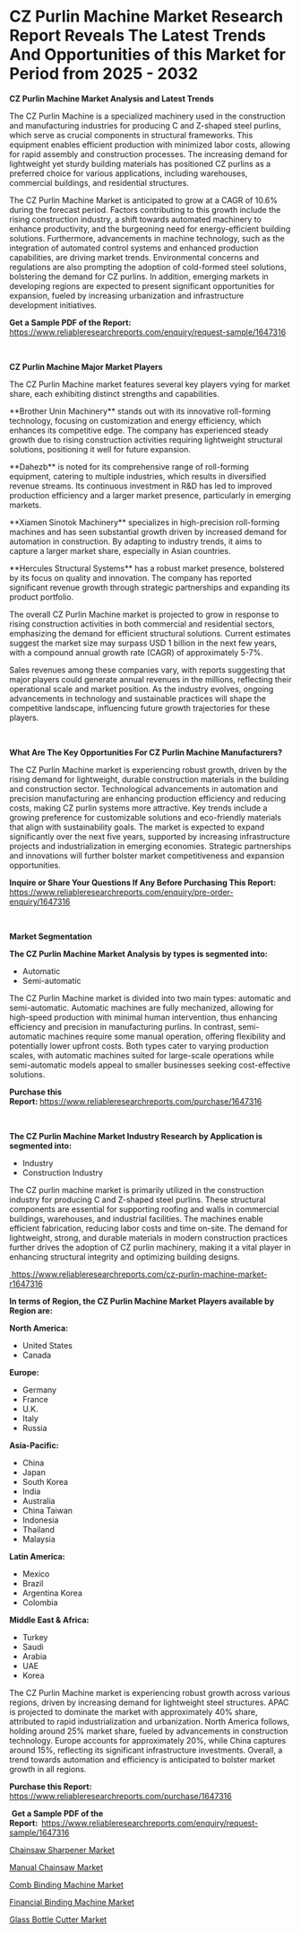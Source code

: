 <p><h1>CZ Purlin Machine Market Research Report Reveals The Latest Trends And Opportunities of this Market for Period from 2025 - 2032</h1></p><p><strong>CZ Purlin Machine Market Analysis and Latest Trends</strong></p>
<p><p>The CZ Purlin Machine is a specialized machinery used in the construction and manufacturing industries for producing C and Z-shaped steel purlins, which serve as crucial components in structural frameworks. This equipment enables efficient production with minimized labor costs, allowing for rapid assembly and construction processes. The increasing demand for lightweight yet sturdy building materials has positioned CZ purlins as a preferred choice for various applications, including warehouses, commercial buildings, and residential structures.</p><p>The CZ Purlin Machine Market is anticipated to grow at a CAGR of 10.6% during the forecast period. Factors contributing to this growth include the rising construction industry, a shift towards automated machinery to enhance productivity, and the burgeoning need for energy-efficient building solutions. Furthermore, advancements in machine technology, such as the integration of automated control systems and enhanced production capabilities, are driving market trends. Environmental concerns and regulations are also prompting the adoption of cold-formed steel solutions, bolstering the demand for CZ purlins. In addition, emerging markets in developing regions are expected to present significant opportunities for expansion, fueled by increasing urbanization and infrastructure development initiatives.</p></p>
<p><strong>Get a Sample PDF of the Report:&nbsp;</strong> <a href="https://www.reliableresearchreports.com/enquiry/request-sample/1647316?utm_campaign=123&utm_medium=2&utm_source=Github&utm_content=ia&utm_term=21022025&utm_id=cz-purlin-machine">https://www.reliableresearchreports.com/enquiry/request-sample/1647316</a></p>
<p>&nbsp;</p>
<p><strong>CZ Purlin Machine Major Market Players</strong></p>
<p><p>The CZ Purlin Machine market features several key players vying for market share, each exhibiting distinct strengths and capabilities. </p><p>**Brother Unin Machinery** stands out with its innovative roll-forming technology, focusing on customization and energy efficiency, which enhances its competitive edge. The company has experienced steady growth due to rising construction activities requiring lightweight structural solutions, positioning it well for future expansion.</p><p>**Dahezb** is noted for its comprehensive range of roll-forming equipment, catering to multiple industries, which results in diversified revenue streams. Its continuous investment in R&D has led to improved production efficiency and a larger market presence, particularly in emerging markets.</p><p>**Xiamen Sinotok Machinery** specializes in high-precision roll-forming machines and has seen substantial growth driven by increased demand for automation in construction. By adapting to industry trends, it aims to capture a larger market share, especially in Asian countries.</p><p>**Hercules Structural Systems** has a robust market presence, bolstered by its focus on quality and innovation. The company has reported significant revenue growth through strategic partnerships and expanding its product portfolio.</p><p>The overall CZ Purlin Machine market is projected to grow in response to rising construction activities in both commercial and residential sectors, emphasizing the demand for efficient structural solutions. Current estimates suggest the market size may surpass USD 1 billion in the next few years, with a compound annual growth rate (CAGR) of approximately 5-7%. </p><p>Sales revenues among these companies vary, with reports suggesting that major players could generate annual revenues in the millions, reflecting their operational scale and market position. As the industry evolves, ongoing advancements in technology and sustainable practices will shape the competitive landscape, influencing future growth trajectories for these players.</p></p>
<p>&nbsp;</p>
<p><strong>What Are The Key Opportunities For CZ Purlin Machine Manufacturers?</strong></p>
<p><p>The CZ Purlin Machine market is experiencing robust growth, driven by the rising demand for lightweight, durable construction materials in the building and construction sector. Technological advancements in automation and precision manufacturing are enhancing production efficiency and reducing costs, making CZ purlin systems more attractive. Key trends include a growing preference for customizable solutions and eco-friendly materials that align with sustainability goals. The market is expected to expand significantly over the next five years, supported by increasing infrastructure projects and industrialization in emerging economies. Strategic partnerships and innovations will further bolster market competitiveness and expansion opportunities.</p></p>
<p><strong>Inquire or Share Your Questions If Any Before Purchasing This Report:</strong> <a href="https://www.reliableresearchreports.com/enquiry/pre-order-enquiry/1647316?utm_campaign=123&utm_medium=2&utm_source=Github&utm_content=ia&utm_term=21022025&utm_id=cz-purlin-machine">https://www.reliableresearchreports.com/enquiry/pre-order-enquiry/1647316</a></p>
<p>&nbsp;</p>
<p><strong>Market Segmentation</strong></p>
<p><strong>The CZ Purlin Machine Market Analysis by types is segmented into:</strong></p>
<p><ul><li>Automatic</li><li>Semi-automatic</li></ul></p>
<p><p>The CZ Purlin Machine market is divided into two main types: automatic and semi-automatic. Automatic machines are fully mechanized, allowing for high-speed production with minimal human intervention, thus enhancing efficiency and precision in manufacturing purlins. In contrast, semi-automatic machines require some manual operation, offering flexibility and potentially lower upfront costs. Both types cater to varying production scales, with automatic machines suited for large-scale operations while semi-automatic models appeal to smaller businesses seeking cost-effective solutions.</p></p>
<p><strong>Purchase this Report:&nbsp;</strong><a href="https://www.reliableresearchreports.com/purchase/1647316?utm_campaign=123&utm_medium=2&utm_source=Github&utm_content=ia&utm_term=21022025&utm_id=cz-purlin-machine">https://www.reliableresearchreports.com/purchase/1647316</a></p>
<p>&nbsp;</p>
<p><strong>The CZ Purlin Machine Market Industry Research by Application is segmented into:</strong></p>
<p><ul><li>Industry</li><li>Construction Industry</li></ul></p>
<p><p>The CZ purlin machine market is primarily utilized in the construction industry for producing C and Z-shaped steel purlins. These structural components are essential for supporting roofing and walls in commercial buildings, warehouses, and industrial facilities. The machines enable efficient fabrication, reducing labor costs and time on-site. The demand for lightweight, strong, and durable materials in modern construction practices further drives the adoption of CZ purlin machinery, making it a vital player in enhancing structural integrity and optimizing building designs.</p></p>
<p><a href="https://www.reliableresearchreports.com/cz-purlin-machine-market-r1647316?utm_campaign=123&utm_medium=2&utm_source=Github&utm_content=ia&utm_term=21022025&utm_id=cz-purlin-machine">&nbsp;https://www.reliableresearchreports.com/cz-purlin-machine-market-r1647316</a></p>
<p><strong>In terms of Region, the CZ Purlin Machine Market Players available by Region are:</strong></p>
<p>
    <p> <strong> North America: </strong>
        <ul>
            <li>United States</li>
            <li>Canada</li>
        </ul>
        </p> 
    <p> <strong> Europe: </strong>
        <ul>
            <li>Germany</li>
            <li>France</li>
            <li>U.K.</li>
            <li>Italy</li>
            <li>Russia</li>
        </ul>
        </p> 
    <p> <strong> Asia-Pacific: </strong>
        <ul>
            <li>China</li>
            <li>Japan</li>
            <li>South Korea</li>
            <li>India</li>
            <li>Australia</li>
            <li>China Taiwan</li>
            <li>Indonesia</li>
            <li>Thailand</li>
            <li>Malaysia</li>
        </ul>
        </p> 
    <p> <strong> Latin America: </strong>
        <ul>
            <li>Mexico</li>
            <li>Brazil</li>
            <li>Argentina Korea</li>
            <li>Colombia</li>
        </ul>
        </p> 
    <p> <strong> Middle East & Africa: </strong>
        <ul>
            <li>Turkey</li>
            <li>Saudi</li>
            <li>Arabia</li>
            <li>UAE</li>
            <li>Korea</li>
        </ul>
    </p>
    </p>
<p><p>The CZ Purlin Machine market is experiencing robust growth across various regions, driven by increasing demand for lightweight steel structures. APAC is projected to dominate the market with approximately 40% share, attributed to rapid industrialization and urbanization. North America follows, holding around 25% market share, fueled by advancements in construction technology. Europe accounts for approximately 20%, while China captures around 15%, reflecting its significant infrastructure investments. Overall, a trend towards automation and efficiency is anticipated to bolster market growth in all regions.</p></p>
<p><strong>Purchase this Report: </strong><a href="https://www.reliableresearchreports.com/purchase/1647316?utm_campaign=123&utm_medium=2&utm_source=Github&utm_content=ia&utm_term=21022025&utm_id=cz-purlin-machine">https://www.reliableresearchreports.com/purchase/1647316</a></p>
<p>&nbsp;<strong>Get a Sample PDF of the Report:&nbsp;&nbsp;</strong><a href="https://www.reliableresearchreports.com/enquiry/request-sample/1647316?utm_campaign=123&utm_medium=2&utm_source=Github&utm_content=ia&utm_term=21022025&utm_id=cz-purlin-machine">https://www.reliableresearchreports.com/enquiry/request-sample/1647316</a></p>
<p><strong></strong></p>
<p><p><a href="https://github.com/lalolatiot/Market-Research-Report-List-1/blob/main/chainsaw-sharpener-market.md?utm_campaign=123&utm_medium=2&utm_source=Github&utm_content=ia&utm_term=21022025&utm_id=cz-purlin-machine">Chainsaw Sharpener Market</a></p><p><a href="https://github.com/ternainglin/Market-Research-Report-List-1/blob/main/manual-chainsaw-market.md?utm_campaign=123&utm_medium=2&utm_source=Github&utm_content=ia&utm_term=21022025&utm_id=cz-purlin-machine">Manual Chainsaw Market</a></p><p><a href="https://github.com/penglatilles/Market-Research-Report-List-1/blob/main/comb-binding-machine-market.md?utm_campaign=123&utm_medium=2&utm_source=Github&utm_content=ia&utm_term=21022025&utm_id=cz-purlin-machine">Comb Binding Machine Market</a></p><p><a href="https://github.com/saaindosya/Market-Research-Report-List-1/blob/main/financial-binding-machine-market.md?utm_campaign=123&utm_medium=2&utm_source=Github&utm_content=ia&utm_term=21022025&utm_id=cz-purlin-machine">Financial Binding Machine Market</a></p><p><a href="https://github.com/zurubting/Market-Research-Report-List-1/blob/main/glass-bottle-cutter-market.md?utm_campaign=123&utm_medium=2&utm_source=Github&utm_content=ia&utm_term=21022025&utm_id=cz-purlin-machine">Glass Bottle Cutter Market</a></p></p>
